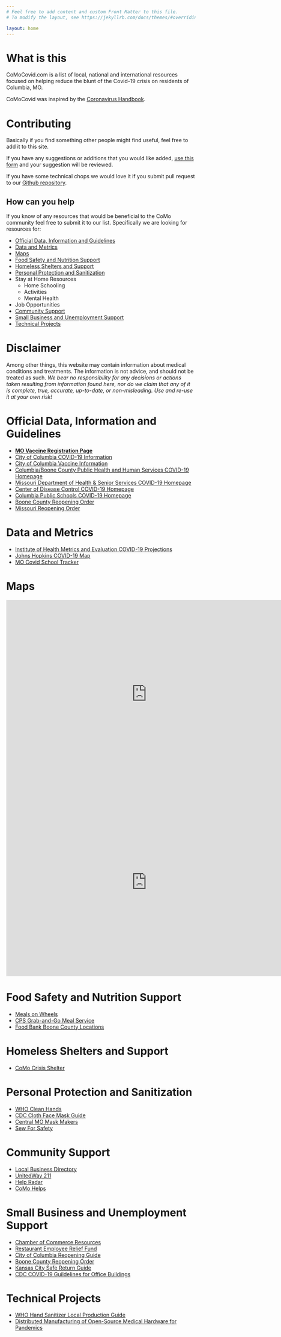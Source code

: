 ```yaml
---
# Feel free to add content and custom Front Matter to this file.
# To modify the layout, see https://jekyllrb.com/docs/themes/#overriding-theme-defaults

layout: home
---
```


# What is this

CoMoCovid.com is a list of local, national and international resources focused on helping reduce the blunt of the Covid-19 crisis on residents of Columbia, MO.

CoMoCovid was inspired by the [Coronavirus Handbook](https://coronavirustechhandbook.com/home).

# Contributing

Basically if you find something other people might find useful, feel free to add it to this site.

If you have any suggestions or additions that you would like added, [use this form](https://docs.google.com/forms/d/1FIxZZkxYtCW5SjPhBAMVkWjm5BIb9twVGAzKBCo1L3M/) and your suggestion will be reviewed. 

If you have some technical chops we would love it if you submit pull request to our [Github repository](https://github.com/tantalum/comocovid.com).

## How can you help

If you know of any resources that would be beneficial to the CoMo community feel free to submit it to our list. Specifically we are looking for resources for:

* [Official Data, Information and Guidelines](#official-data-information-and-guidelines)
* [Data and Metrics](#data-and-metrics)
* [Maps](#maps)
* [Food Safety and Nutrition Support](#food-safety-and-nutrition-support)
* [Homeless Shelters and Support](#homeless-shelters-and-support)
* [Personal Protection and Sanitization](#personal-protection-and-sanitization)
* Stay at Home Resources
    * Home Schooling
    * Activities
    * Mental Health
* Job Opportunities
* [Community Support](#community-support)
* [Small Business and Unemployment Support](#small-business-and-unemployment-support)
* [Technical Projects](#technical-projects)

# Disclaimer

Among other things, this website may contain information about medical conditions and treatments. The information is not advice, and should not be treated as such. *We bear no responsibility for any decisions or actions taken resulting from information found here, nor do we claim that any of it is complete, true, accurate, up-to-date, or non-misleading. Use and re-use it at your own risk!*

# Official Data, Information and Guidelines

- **[MO Vaccine Registration Page](https://covidvaccine.mo.gov/navigator/)**
- [City of Columbia COVID-19 Information](https://www.como.gov/coronavirus/)
- [City of Columbia Vaccine Information](https://www.como.gov/covidvaccine/)
- [Columbia/Boone County Public Health and Human Services COVID-19 Homepage](https://www.como.gov/health/novel-coronavirus-2019-covid-19/)
- [Missouri Department of Health & Senior Services COVID-19 Homepage](https://health.mo.gov/living/healthcondiseases/communicable/novel-coronavirus/)
- [Center of Disease Control COVID-19 Homepage](https://www.cdc.gov/coronavirus/2019-ncov/index.html)
- [Columbia Public Schools COVID-19 Homepage](https://www.cpsk12.org/Page/11993)
- [Boone County Reopening Order](https://s3.us-east-1.wasabisys.com/assets.npgco.com/abc17news.com/2020/04/City-Order-No-2020-05-Final.pdf)
- [Missouri Reopening Order](https://s3.us-east-1.wasabisys.com/assets.npgco.com/abc17news.com/2020/04/Economic-Reopening-Order-4-27-20.pdf)

# Data and Metrics

- [Institute of Health Metrics and Evaluation COVID-19 Projections](https://covid19.healthdata.org/projections)
- [Johns Hopkins COVID-19 Map](https://coronavirus.jhu.edu/map.html)
- [MO Covid School Tracker](https://www.covidschooltracker.com/mo)

# Maps

<iframe scrolling="no" marginheight="0" marginwidth="0" title="COVID-19" src="https://mophep.maps.arcgis.com/apps/Media/index.html?appid=72069da6171148df8ee6a9688ce92e74" width="748" height="500" frameborder="0"></iframe>
<iframe scrolling="no" marginheight="0" marginwidth="0" title="COVID-19" src="http://jeffcitymogis.maps.arcgis.com/apps/webappviewer/index.html?id=ac0213f42a73447ba85e1cf197ec9061" width="748" height="500" frameborder="0"></iframe>

# Food Safety and Nutrition Support

- [Meals on Wheels](https://mealsonwheelscolumbia.org/)
- [CPS Grab-and-Go Meal Service](https://www.cpsk12.org/cms/lib/MO01909752/Centricity/Domain/9415/CPS%20Grab-and-Go%20Meals.pdf)
- [Food Bank Boone County Locations](https://sharefoodbringhope.org/agencies/boone)

# Homeless Shelters and Support

- [CoMo Crisis Shelter](http://comocrisisshelter.com/)

# Personal Protection and Sanitization

- [WHO Clean Hands](https://www.who.int/gpsc/clean_hands_protection/en/)
- [CDC Cloth Face Mask Guide](https://www.cdc.gov/coronavirus/2019-ncov/prevent-getting-sick/diy-cloth-face-coverings.html)
- [Central MO Mask Makers](https://www.facebook.com/groups/634502703997345/)
- [Sew For Safety](https://www.facebook.com/groups/569725503643291/)

# Community Support

- [Local Business Directory](https://www.google.com/maps/d/u/1/viewer?mid=16A_UBAJyqUX-Wu9I8_TYE1NtUeixsQSW&ll=38.94159785119063%2C-92.31605704999998&z=13)
- [UnitedWay 211](http://www.211helps.org/)
- [Help Radar](https://helpradar.co/)
- [CoMo Helps](https://comohelps.org/)

# Small Business and Unemployment Support

- [Chamber of Commerce Resources](https://columbiamochamber.com/resources/covid-19-resources/)
- [Restaurant Employee  Relief Fund](https://rerf.us/)
- [City of Columbia Reopening Guide](https://www.como.gov/wp-content/uploads/BusinessGuidance-0526.pdf)
- [Boone County Reopening Order](https://s3.us-east-1.wasabisys.com/assets.npgco.com/abc17news.com/2020/04/City-Order-No-2020-05-Final.pdf)
- [Kansas City Safe Return Guide](http://thinkkc.com/docs/default-source/default-document-library/final-safereturn-guide.pdf)
- [CDC COVID-19 Guildelines for Office Buildings](https://www.cdc.gov/coronavirus/2019-ncov/community/office-buildings.html)

# Technical Projects

- [WHO Hand Sanitizer Local Production Guide](https://www.who.int/gpsc/5may/Guide_to_Local_Production.pdf)
- [Distributed Manufacturing of Open-Source Medical Hardware for Pandemics](https://www.preprints.org/manuscript/202004.0054/v1)
